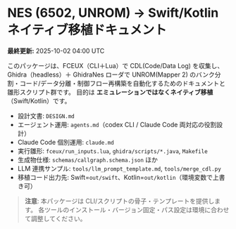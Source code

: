 # NES (6502, UNROM) → Swift/Kotlin ネイティブ移植ドキュメント

**最終更新:** 2025-10-02 04:00 UTC

このパッケージは、FCEUX（CLI＋Lua）で CDL(Code/Data Log) を収集し、Ghidra（headless）＋ GhidraNes ローダで
UNROM(Mapper 2) のバンク分割・コード/データ分離・制御フロー再構築を自動化するためのドキュメントと雛形スクリプト群です。
目的は **エミュレーションではなくネイティブ移植**（Swift/Kotlin）です。

- 設計文書: `DESIGN.md`
- エージェント運用: `agents.md`（codex CLI / Claude Code 両対応の役割設計）
- Claude Code 個別運用: `claude.md`
- 実行雛形: `fceux/run_inputs.lua`, `ghidra/scripts/*.java`, `Makefile`
- 生成物仕様: `schemas/callgraph.schema.json` ほか
- LLM 連携サンプル: `tools/llm_prompt_template.md`, `tools/merge_cdl.py`
- 移植コード出力先: Swift=`out/swift`、Kotlin=`out/kotlin`（環境変数で上書き可）

> **注意**: 本パッケージは CLI/スクリプトの骨子・テンプレートを提供します。
> 各ツールのインストール・バージョン固定・パス設定は環境に合わせて調整してください。
